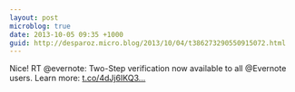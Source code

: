 ```yaml
---
layout: post
microblog: true
date: 2013-10-05 09:35 +1000
guid: http://desparoz.micro.blog/2013/10/04/t386273290550915072.html
---
```

Nice! RT @evernote: Two-Step verification now available to all @Evernote users. Learn more: [t.co/4dJj6IKQ3...](http://t.co/4dJj6IKQ33)
